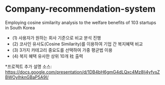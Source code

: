 # Company-recommendation-system
Employing cosine similarity analysis to the welfare benefits  of 103 startups in South Korea

- (1) 사용자가 원하는 회사 기준으로 비교 분석 진행
- (2) 코사인 유사도(Cosine Similarity)를 이용하여 기업 간 복지혜택 비교
- (3) 3가지 카테고리 중요도를 선택하여 가중 평균법 이용
- (4) 복지 혜택 유사한 상위 10개 社 출력 

*프로젝트 추가 설명 소스: https://docs.google.com/presentation/d/1DB4bH6gmG4dLQxc4Mz8lj4yfvsZBWOyIhknGBaP5A9I/
